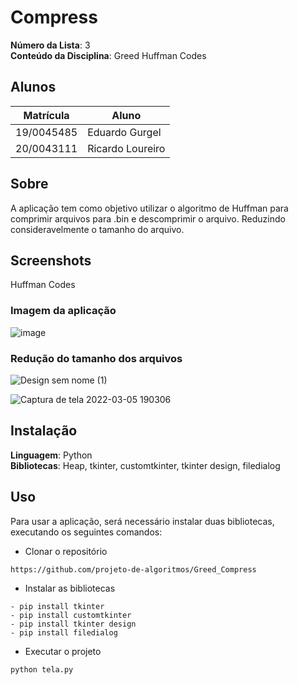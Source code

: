 # Compress



**Número da Lista**: 3<br>
**Conteúdo da Disciplina**: Greed Huffman Codes<br>

## Alunos

|Matrícula | Aluno |
| -- | -- |
| 19/0045485  |  Eduardo Gurgel |
| 20/0043111 |  Ricardo Loureiro |

## Sobre 
A aplicação tem como objetivo utilizar o algoritmo de Huffman para comprimir arquivos para .bin e descomprimir o arquivo. Reduzindo consideravelmente o tamanho do arquivo.

## Screenshots
Huffman Codes
### Imagem da aplicação
![image](https://user-images.githubusercontent.com/51385738/157136936-1fb092f5-fd5e-46b1-9063-4e778c06abc8.png)

### Redução do tamanho dos arquivos
![Design sem nome (1)](https://user-images.githubusercontent.com/51385738/157137800-19a84f79-5d7a-4598-ad9f-5be653b997a9.png)


![Captura de tela 2022-03-05 190306](https://user-images.githubusercontent.com/51385738/156901380-af96b9f3-c80d-43bd-aa0b-a3456a06954d.jpg)



## Instalação 
**Linguagem**: Python<br>
**Bibliotecas**: Heap, tkinter, customtkinter, tkinter design, filedialog <br>

## Uso 
Para usar a aplicação, será necessário instalar duas bibliotecas, executando os seguintes comandos:

 * Clonar o repositório
  ```
  https://github.com/projeto-de-algoritmos/Greed_Compress
  ```
  
  * Instalar as bibliotecas
  ```
- pip install tkinter
- pip install customtkinter
- pip install tkinter design
- pip install filedialog
  ```
  
 * Executar o projeto
  ```
  python tela.py
  ```


